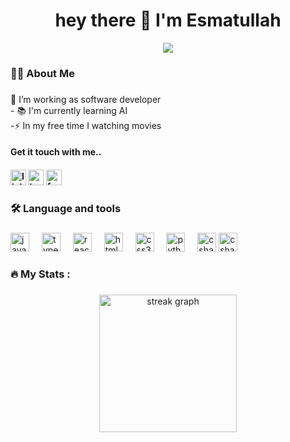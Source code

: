 ###

<h1 align="center">hey there 👋 I'm Esmatullah</h1>
<div align="center">
  <img src="https://visitor-badge.laobi.icu/badge?page_id=Esmat-Farjad&"  />
</div>

###


<h3 align="left">👩‍💻  About Me</h3>

###

<p align="left">🔭 I’m working as software developer<br>
  - 📚 I'm currently learning AI<br>
  -⚡ In my free time I watching movies
</p>
<div align="left">
<p align="left"><h4>Get it touch with me..<h4></p>
  <a href="https://www.linkedin.com/in/esmatullah-hashimi-5b56401ba" style="text-decoration:none;">
  <img src="https://img.shields.io/static/v1?message=LinkedIn&logo=linkedin&label=&color=0077B5&logoColor=white&labelColor=&style=for-the-badge" height="25" alt="linkedin logo"  />
  </a>
  
  <a href="https://x.com/Esmat_Farjad?t=QiqKK_v5CQwIgOKiKcgP7Q&s=09" style="text-decoration:none">
  <img src="https://img.shields.io/static/v1?message=Twitter&logo=twitter&label=&color=1DA1F2&logoColor=white&labelColor=&style=for-the-badge" height="25" alt="twitter logo"  />
  </a>
  <a href="www.facebook.com/esmatullah.farjad">
  <img src="https://static.xx.fbcdn.net/rsrc.php/y1/r/4lCu2zih0ca.svg" height="25" alt="facebook logo"  />
  </a>
</div>

###

<h3 align="left">🛠 Language and tools</h3>

###

<div align="left">
  <img src="https://cdn.jsdelivr.net/gh/devicons/devicon/icons/javascript/javascript-original.svg" height="30" alt="javascript logo"  />
  <img width="12" />
  <img src="https://cdn.jsdelivr.net/gh/devicons/devicon/icons/typescript/typescript-original.svg" height="30" alt="typescript logo"  />
  <img width="12" />
  <img src="https://cdn.jsdelivr.net/gh/devicons/devicon/icons/react/react-original.svg" height="30" alt="react logo"  />
  <img width="12" />
  <img src="https://cdn.jsdelivr.net/gh/devicons/devicon/icons/html5/html5-original.svg" height="30" alt="html5 logo"  />
  <img width="12" />
  <img src="https://cdn.jsdelivr.net/gh/devicons/devicon/icons/css3/css3-original.svg" height="30" alt="css3 logo"  />
  <img width="12" />
  <img src="https://cdn.jsdelivr.net/gh/devicons/devicon/icons/python/python-original.svg" height="30" alt="python logo"  />
  <img width="12" />
  <img src="https://cdn.jsdelivr.net/gh/devicons/devicon/icons/csharp/csharp-original.svg" height="30" alt="csharp logo"  />
  <img src="https://angular.io/assets/images/logos/angular/angular.svg" height="30" alt="csharp logo"  />
  
</div>

###

<h3 align="left">🔥   My Stats :</h3>

###

<div align="center">
  <img src="https://streak-stats.demolab.com?user=Esmat-Farjad&locale=en&mode=daily&theme=dark&hide_border=false&border_radius=5&order=3" height="220" alt="streak graph"  />
</div>

###

